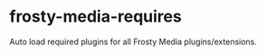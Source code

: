frosty-media-requires
=====================

Auto load required plugins for all Frosty Media plugins/extensions.
